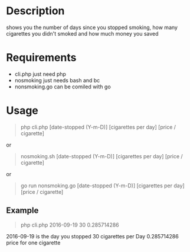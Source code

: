 Description
===========

shows you the number of days since you stopped smoking, how many cigarettes you didn't smoked and how much money you saved

Requirements
============
- cli.php just need php
- nosmoking just needs bash and bc
- nonsmoking.go can be comiled with go

Usage
=====

>php cli.php [date-stopped (Y-m-D)] [cigarettes per day] [price / cigarette]

or

>nosmoking.sh [date-stopped (Y-m-D)] [cigarettes per day] [price / cigarette]

or

>go run nonsmoking.go [date-stopped (Y-m-D)] [cigarettes per day] [price / cigarette]

Example
------
>php cli.php 2016-09-19 30 0.285714286
 
2016-09-19 is the day you stopped 30 cigarettes per Day 0.285714286 price for one cigarette
